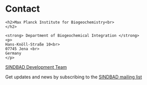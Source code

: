 # Contact

```@raw html
<h2>Max Planck Institute for Biogeochemistry<br>
</h2>
 
<strong> Department of Biogeochemical Integration </strong>
<p>
Hans-Knöll-Straße 10<br>
07745 Jena <br>
Germany
</p>
```


[SINDBAD Development Team](mailto:sindbad@bgc-jena.mpg.de)


Get updates and news by subscribing to the [SINDBAD mailing list](mailto:sindbad-news-join@bgc-jena.mpg.de)
